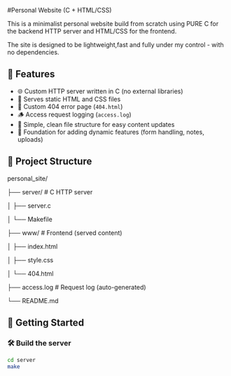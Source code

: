 #Personal Website (C + HTML/CSS)

This is a minimalist personal website build from scratch using PURE C for the backend HTTP server and HTML/CSS for the frontend.

The site is designed to be lightweight,fast and fully under my control - with no dependencies.


## 🧩 Features

- 🌐 Custom HTTP server written in C (no external libraries)
- 📄 Serves static HTML and CSS files
- 🎯 Custom 404 error page (`404.html`)
- 🪵 Access request logging (`access.log`)
- 📁 Simple, clean file structure for easy content updates
- 🧱 Foundation for adding dynamic features (form handling, notes, uploads)

## 📂 Project Structure

personal_site/

├── server/ # C HTTP server

│ ├── server.c

│ └── Makefile

├── www/ # Frontend (served content)

│ ├── index.html

│ ├── style.css

│ └── 404.html

├── access.log # Request log (auto-generated)

└── README.md


## 🚀 Getting Started

### 🛠️ Build the server
```bash
cd server
make
